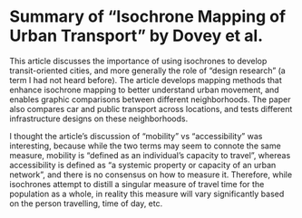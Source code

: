 # Summary of “Isochrone Mapping of Urban Transport” by Dovey et al.

This article discusses the importance of using isochrones to develop transit-oriented cities, and more generally the role of “design research” (a term I had not heard before). The article develops mapping methods that enhance isochrone mapping to better understand urban movement, and enables graphic comparisons between different neighborhoods. The paper also compares car and public transport across locations, and tests different infrastructure designs on these neighborhoods.

I thought the article’s discussion of “mobility” vs “accessibility” was interesting, because while the two terms may seem to connote the same measure, mobility is “defined as an individual’s capacity to travel”, whereas accessibility is defined as “a systemic property or capacity of an urban network”, and there is no consensus on how to measure it. Therefore, while isochrones attempt to distill a singular measure of travel time for the population as a whole, in reality this measure will vary significantly based on the person travelling, time of day, etc.  
